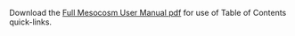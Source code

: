 Download the [Full Mesocosm User Manual pdf](/docs/Mesocosm_Manual.pdf) for use of Table of Contents quick-links.
